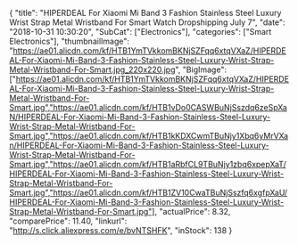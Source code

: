 {
	"title": "HIPERDEAL For Xiaomi Mi Band 3 Fashion Stainless Steel Luxury Wrist Strap Metal Wristband For Smart Watch Dropshipping July 7",
	"date": "2018-10-31 10:30:20",
	"SubCat": ["Electronics"],
	"categories": ["Smart Electronics"],
	"thumbnailImage": "https://ae01.alicdn.com/kf/HTB1YmTVkkomBKNjSZFqq6xtqVXaZ/HIPERDEAL-For-Xiaomi-Mi-Band-3-Fashion-Stainless-Steel-Luxury-Wrist-Strap-Metal-Wristband-For-Smart.jpg_220x220.jpg",
	"BigImage": ["https://ae01.alicdn.com/kf/HTB1YmTVkkomBKNjSZFqq6xtqVXaZ/HIPERDEAL-For-Xiaomi-Mi-Band-3-Fashion-Stainless-Steel-Luxury-Wrist-Strap-Metal-Wristband-For-Smart.jpg","https://ae01.alicdn.com/kf/HTB1vDo0CASWBuNjSszdq6zeSpXaN/HIPERDEAL-For-Xiaomi-Mi-Band-3-Fashion-Stainless-Steel-Luxury-Wrist-Strap-Metal-Wristband-For-Smart.jpg","https://ae01.alicdn.com/kf/HTB1kKDXCwmTBuNjy1Xbq6yMrVXan/HIPERDEAL-For-Xiaomi-Mi-Band-3-Fashion-Stainless-Steel-Luxury-Wrist-Strap-Metal-Wristband-For-Smart.jpg","https://ae01.alicdn.com/kf/HTB1aRbfCL9TBuNjy1zbq6xpepXaT/HIPERDEAL-For-Xiaomi-Mi-Band-3-Fashion-Stainless-Steel-Luxury-Wrist-Strap-Metal-Wristband-For-Smart.jpg","https://ae01.alicdn.com/kf/HTB1ZV10CwaTBuNjSszfq6xgfpXaU/HIPERDEAL-For-Xiaomi-Mi-Band-3-Fashion-Stainless-Steel-Luxury-Wrist-Strap-Metal-Wristband-For-Smart.jpg"],
	"actualPrice": 8.32,
	"comparePrice": 11.40,
	"linkurl": "http://s.click.aliexpress.com/e/bvNTSHFK",
	"inStock": 138
}

